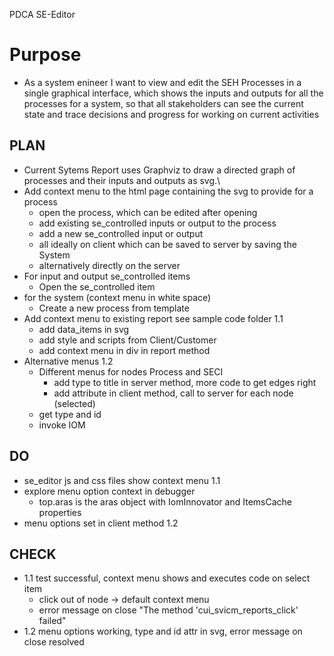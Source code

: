 PDCA SE-Editor

# Purpose
- As a system enineer I want to view and edit the SEH Processes in a single graphical interface, which shows the inputs and outputs for all the processes for a system, so that all stakeholders can see the current state and trace decisions and progress for working on current activities

## PLAN
- Current Sytems Report uses Graphviz to draw a directed graph of processes and their inputs and outputs as svg.\
- Add context menu to the html page containing the svg to provide for a process
    - open the process, which can be edited after opening
    - add existing se_controlled inputs or output to the process
    - add a new se_controlled input or output
    - all ideally on client which can be saved to server by saving the System
    - alternatively directly on the server
- For input and output se_controlled items
    - Open the se_controlled item
- for the system (context menu in white space)
    - Create a new process from template
- Add context menu to existing report  see sample code folder 1.1
    - add data_items in svg
    - add style and scripts from Client/Customer
    - add context menu in div in report method
- Alternative menus 1.2
    - Different menus for nodes Process and SECI
        - add type to title in server method, more code to get edges right
        - add attribute in client method, call to server for each node (selected)
    - get type and id
    - invoke IOM

## DO
- se_editor js and css files show context menu 1.1
- explore menu option context in debugger
    - top.aras is the aras object with IomInnovator and ItemsCache properties
- menu options set in client method 1.2

## CHECK
- 1.1 test successful, context menu shows and executes code on select item
    - click out of node -> default context menu
    - error message on close "The method 'cui_svicm_reports_click' failed"
- 1.2 menu options working, type and id attr in svg,  error message on close resolved